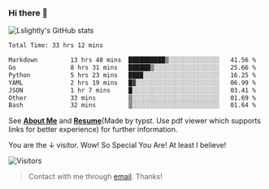### Hi there 👋

![Lslightly's GitHub stats](https://github-readme-stats.vercel.app/api?username=lslightly&show_icons=true&theme=transparent)

<!--START_SECTION:waka-->

```txt
Total Time: 33 hrs 12 mins

Markdown         13 hrs 48 mins  ██████████▒░░░░░░░░░░░░░░   41.56 %
Go               8 hrs 31 mins   ██████▒░░░░░░░░░░░░░░░░░░   25.66 %
Python           5 hrs 23 mins   ████░░░░░░░░░░░░░░░░░░░░░   16.25 %
YAML             2 hrs 19 mins   █▓░░░░░░░░░░░░░░░░░░░░░░░   06.99 %
JSON             1 hr 7 mins     █░░░░░░░░░░░░░░░░░░░░░░░░   03.41 %
Other            33 mins         ▒░░░░░░░░░░░░░░░░░░░░░░░░   01.69 %
Bash             32 mins         ▒░░░░░░░░░░░░░░░░░░░░░░░░   01.64 %
```

<!--END_SECTION:waka-->

See [**About Me**](https://lslightly.github.io/about) and [**Resume**](https://github.com/Lslightly/resume-typ/blob/master/resume-cn.pdf)(Made by typst. Use pdf viewer which supports links for better experience) for further information.

You are the ↓ visitor. Wow! So Special You Are! At least I believe!

![Visitors](https://api.visitorbadge.io/api/visitors?path=https%3A%2F%2Fgithub.com%2FLslightly&countColor=%23f47373)

> Contact with me through [email](mailto:lqw332664203@mail.ustc.edu.cn). Thanks!
